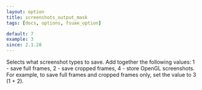 ```yaml
---
layout: option
title: screenshots_output_mask
tags: [docs, options, fsuae_option]

default: 7
example: 3
since: 2.1.28
---
```


Selects what screenshot types to save. Add together the following values:
1 - save full frames, 2 - save cropped frames, 4 - store OpenGL
screenshots. For example, to save full frames and cropped frames only, set
the value to 3 (1 + 2).

